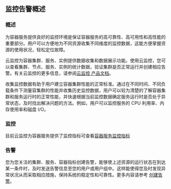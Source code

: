 ## 监控告警概述

### 概述
为容器服务提供良好的监控环境是保证容器服务的高可靠性、高可用性和高性能的重要部分。用户可以方便地为不同资源收集不同维度的监控数据，这能方便掌握资源的使用状况，轻松定位故障。

云监控为容器集群、服务、实例提供数据收集和数据展示功能。使用云监控，您可以查看集群、节点、服务、实例的统计数据，验证集群是否正常运行并创建相应告警。有关云监控的更多信息，请参阅[云监控 产品文档](http://tcecqpoc.fsphere.cn/document/product/248)。

收集监控数据有助于用户建立容器集群性能的正常标准。通过在不同时间、不同负载条件下测量容集群的性能并收集历史监控数据，用户可以较为清楚的了解容器集群和服务运行时的正常性能，并快速根据当前监控数据确定服务运行时是否处于异常状态，及时找出解决问题的方法。例如，用户可以监控服务的 CPU 利用率、内存使用率和磁盘 I/O。

### 监控

目前云监控为容器服务提供了监控指标可查看[容器服务监控指标](http://tcecqpoc.fsphere.cn/document/product/457/12071)


### 告警

您为您关注的集群、服务、容器指标创建告警，能够使上述资源的运行状态在到达某一条件时，及时发送告警信息至您的用户或用户组中。这样能使得您及时发现异常状况从而采取相应措施，保持系统的稳定性和可靠性。更多内容请参考 [创建告警](http://tcecqpoc.fsphere.cn/document/product/248/6126)。
